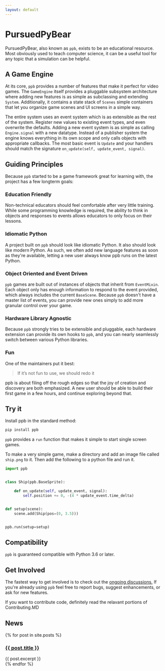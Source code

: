 ```yaml
---
layout: default
---
```

# PursuedPyBear

PursuedPyBear, also known as `ppb`, exists to be an educational
resource. Most obviously used to teach computer science, it can be a
useful tool for any topic that a simulation can be helpful.

## A Game Engine

At its core, `ppb` provides a number of features that make it perfect
for video games. The `GameEngine` itself provides a pluggable subsystem
architecture where adding new features is as simple as subclassing and
extending `System`. Additionally, it contains a state stack of `Scenes`
simple containers that let you organize game scenes and UI screens in a
simple way.

The entire system uses an event system which is as extensible as the
rest of the system. Register new values to existing event types, and
even overwrite the defaults. Adding a new event system is as simple as
calling `Engine.signal` with a new datatype. Instead of a publisher
system the engine knows everything in its own scope and only calls
objects with appropriate callbacks. The most basic event is `Update`
and your handlers should match the signature
`on_update(self, update_event, signal)`.

## Guiding Principles

Because `ppb` started to be a game framework great for learning with,
the project has a few longterm goals:

### Education Friendly

Non-technical educators should feel comfortable after very little
training. While some programming knowledge is required, the ability to
think in objects and responses to events allows educators to only focus
on their lessons.

### Idiomatic Python

A project built on `ppb` should look like idiomatic Python. It also
should look like modern Python. As such, we often add new language
features as soon as they're available, letting a new user always know
ppb runs on the latest Python.

### Object Oriented and Event Driven

`ppb` games are built out of instances of objects that inherit from
`EventMixin`. Each object only has enough information to respond to the
event provided, which always includes the current `BaseScene`. Because
`ppb` doesn't have a master list of events, you can provide new ones
simply to add more granular control over your game.

### Hardware Library Agnostic

Because `ppb` strongly tries to be extensible and pluggable, each
hardware extension can provide its own hooks to `ppb`, and you can
nearly seamlessly switch between various Python libraries.

### Fun

One of the maintainers put it best:

> If it’s not fun to use, we should redo it

ppb is about filing off the rough edges so that the joy of creation and
discovery are both emphasized. A new user should be able to build their
first game in a few hours, and continue exploring beyond that.

## Try it

Install ppb in the standard method:

```bash
pip install ppb
```


`ppb` provides a `run` function that makes it simple to start single
screen games.

To make a very simple game, make a directory and add an image file
called `ship.png` to it. Then add the following to a python file and
run it.

```python
import ppb


class Ship(ppb.BaseSprite):

    def on_update(self, update_event, signal):
        self.position += 0, -(4 * update_event.time_delta)


def setup(scene):
    scene.add(Ship(pos=(0, 3.5)))


ppb.run(setup=setup)
```

## Compatibility

`ppb` is guaranteed compatible with Python 3.6 or later.

## Get Involved

The fastest way to get involved is to check out the [ongoing
discussions.](https://github.com/ppb/pursuedpybear/issues?q=is%3Aissue+is%3Aopen+label%3Adiscussion)
If you're already using `ppb` feel free to report bugs, suggest
enhancements, or ask for new features.

If you want to contribute code, definitely read the relavant portions
of Contributing.MD

## News

{% for post in site.posts %}
<section>
<h3><a href="{{ post.url }}">{{ post.title }}</a></h3>
{{ post.excerpt }}
</section>
{% endfor %}
